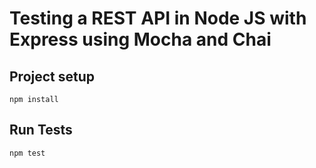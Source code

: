 # Testing a REST API in Node JS with Express using Mocha and Chai

## Project setup
``` npm install ```

## Run Tests
``` npm test ```
